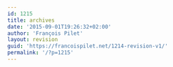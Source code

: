 ```yaml
---
id: 1215
title: archives
date: '2015-09-01T19:26:32+02:00'
author: 'François Pilet'
layout: revision
guid: 'https://francoispilet.net/1214-revision-v1/'
permalink: '/?p=1215'
---
```


